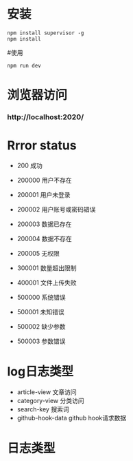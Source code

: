 # 安装
```
npm install supervisor -g
npm install
```
#使用
```
npm run dev
```
# 浏览器访问
### http://localhost:2020/

# Rrror status
* 200 成功
* 200000 用户不存在
* 200001 用户未登录
* 200002 用户账号或密码错误
* 200003 数据已存在
* 200004 数据不存在
* 200005 无权限

* 300001 数量超出限制

* 400001 文件上传失败

* 500000 系统错误
* 500001 未知错误
* 500002 缺少参数
* 500003 参数错误



# log日志类型
* article-view 文章访问
* category-view 分类访问
* search-key 搜索词
* github-hook-data github hook请求数据

# 日志类型




